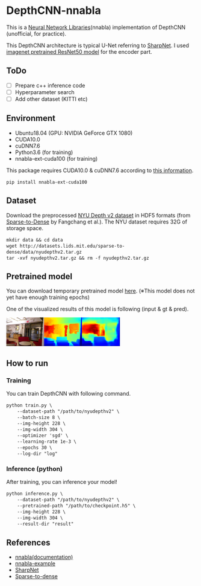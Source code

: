 # DepthCNN-nnabla
This is a [Neural Network Libraries](https://github.com/sony/nnabla)(nnabla) implementation of DepthCNN (unofficial, for practice).

This DepthCNN architecture is typical U-Net referring to [SharpNet](https://github.com/MichaelRamamonjisoa/SharpNet).
I used [imagenet pretrained ResNet50 model](https://nnabla.readthedocs.io/en/latest/python/api/models/imagenet.html) for the encoder part.

## ToDo
- [ ] Prepare c++ inference code
- [ ] Hyperparameter search
- [ ] Add other dataset (KITTI etc)

## Environment
- Ubuntu18.04 (GPU: NVIDIA GeForce GTX 1080) 
- CUDA10.0
- cuDNN7.6
- Python3.6 (for training)
- nnabla-ext-cuda100 (for training)

This package requires CUDA10.0 & cuDNN7.6 according to [this information](https://nnabla.readthedocs.io/en/latest/python/pip_installation_cuda.html).
```
pip install nnabla-ext-cuda100
```

## Dataset
Download the preprocessed [NYU Depth v2 dataset](https://cs.nyu.edu/~silberman/datasets/nyu_depth_v2.html) in HDF5 formats (from [Sparse-to-Dense](https://github.com/fangchangma/sparse-to-dense.pytorch) by Fangchang et al.). The NYU dataset requires 32G of storage space.
```
mkdir data && cd data
wget http://datasets.lids.mit.edu/sparse-to-dense/data/nyudepthv2.tar.gz
tar -xvf nyudepthv2.tar.gz && rm -f nyudepthv2.tar.gz
```

## Pretrained model
You can download temporary pretrained model [here](https://www.dropbox.com/s/j9ytivsk7fvyhuq/checkpoint25.h5).
(※This model does not yet have enough training epochs)

One of the visualized results of this model is following (input & gt & pred).
<p align="left">
    <img src='crnt_result.png' width=60%/></a>
</p>

## How to run
### Training
You can train DepthCNN with following command.
```
python train.py \
    --dataset-path "/path/to/nyudepthv2" \
    --batch-size 8 \
    --img-height 228 \
    --img-width 304 \
    --optimizer 'sgd' \
    --learning-rate 1e-3 \
    --epochs 30 \
    --log-dir "log"
```

### Inference (python)
After training, you can inference your model!
```
python inference.py \
    --dataset-path "/path/to/nyudepthv2" \
    --pretrained-path "/path/to/checkpoint.h5" \
    --img-height 228 \
    --img-width 304 \
    --result-dir "result"
```

## References
- [nnabla(documentation)](https://nnabla.readthedocs.io/en/latest/#)
- [nnabla-example](https://github.com/sony/nnabla-examples)
- [SharpNet](https://github.com/MichaelRamamonjisoa/SharpNet)
- [Sparse-to-dense](https://github.com/fangchangma/sparse-to-dense.pytorch)